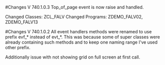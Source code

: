 #Changes V 740.1.0.3
Top_of_page event is now raise and handled.

Changed Classes: ZCL_FALV
Changed Programs: ZDEMO_FALV02, ZDEMO_FALV13

#Changes V 740.1.0.2
All event handlers methods were renamed to use prefix evf_* instead of evt_*. This was because some of super classes were already containing such methods and to keep one naming range I've used other prefix. 

Additionally issue with not showing grid on full screen at first call.  
